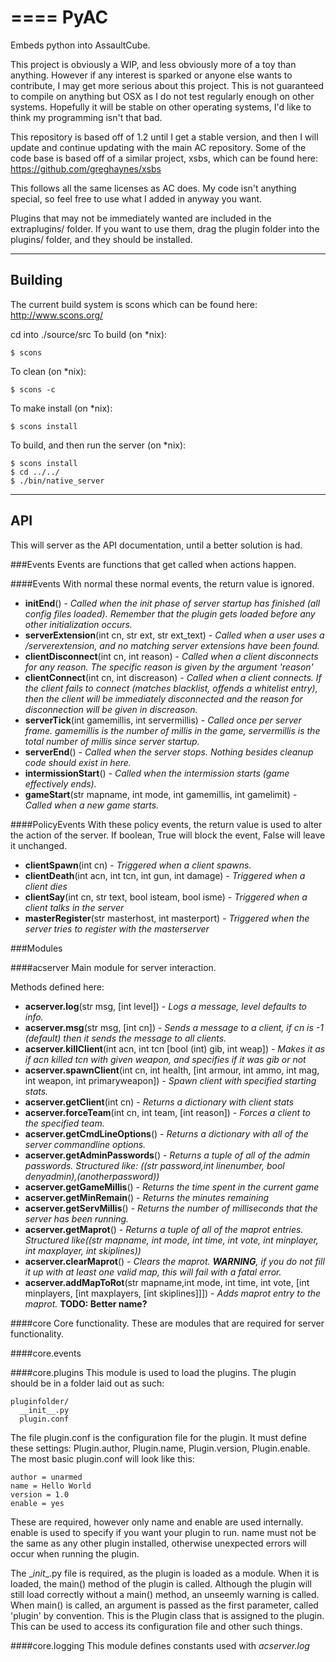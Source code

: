 ====
PyAC
====

Embeds python into AssaultCube.


  This project is obviously a WIP, and less obviously more of a toy than
anything. However if any interest is sparked or anyone else wants to
contribute, I may get more serious about this project. This is not
guaranteed to compile on anything but OSX as I do not test regularly enough on other systems. Hopefully it will be stable on other operating systems, I'd like to think my programming isn't that bad.

  This repository is based off of 1.2 until I get a stable version, and then I will update and continue updating with the main AC repository. Some of the code base is based off of a similar project, xsbs, which can be found here: https://github.com/greghaynes/xsbs

  This follows all the same licenses as AC does. My code isn't anything
special, so feel free to use what I added in anyway you want.

  Plugins that may not be immediately wanted are included in the extraplugins/ folder. If you want to use them, drag the plugin folder into the plugins/ folder, and they should be installed.

--------
Building
--------

The current build system is scons which can be found here: http://www.scons.org/

cd into ./source/src
To build (on *nix):

	$ scons

To clean (on *nix):

	$ scons -c

To make install (on *nix):

	$ scons install

To build, and then run the server (on *nix):

	$ scons install
	$ cd ../../
	$ ./bin/native_server


---
API
---

This will server as the API documentation, until a better solution is had.

###Events
Events are functions that get called when actions happen.

####Events
With normal these normal events, the return value is ignored.

* **initEnd**() - *Called when the init phase of server startup has finished (all config files loaded). Remember that the plugin gets loaded before any other initialization occurs.*
* **serverExtension**(int cn, str ext, str ext_text) - *Called when a user uses a /serverextension, and no matching server extensions have been found.*
* **clientDisconnect**(int cn, int reason) - *Called when a client disconnects for any reason. The specific reason is given by the argument 'reason'*
* **clientConnect**(int cn, int discreason) - *Called when a client connects. If the client fails to connect (matches blacklist, offends a whitelist entry), then the client will be immediately disconnected and the reason for disconnection will be given in discreason.*
* **serverTick**(int gamemillis, int servermillis) - *Called once per server frame. gamemillis is the number of millis in the game, servermillis is the total number of millis since server startup.*
* **serverEnd**() - *Called when the server stops. Nothing besides cleanup code should exist in here.*
* **intermissionStart**() - *Called when the intermission starts (game effectively ends).*
* **gameStart**(str mapname, int mode, int gamemillis, int gamelimit) - *Called when a new game starts.*

####PolicyEvents
With these policy events, the return value is used to alter the action of the server. If boolean, True will block the event, False will leave it unchanged.

* **clientSpawn**(int cn) - *Triggered when a client spawns.*
* **clientDeath**(int acn, int tcn, int gun, int damage) - *Triggered when a client dies*
* **clientSay**(int cn, str text, bool isteam, bool isme) - *Triggered when a client talks in the server*
* **masterRegister**(str masterhost, int masterport) - *Triggered when the server tries to register with the masterserver*

###Modules

####acserver
Main module for server interaction.

Methods defined here:

* **acserver.log**(str msg, [int level]) - *Logs a message, level defaults to info.*
* **acserver.msg**(str msg, [int cn]) - *Sends a message to a client, if cn is -1 (default) then it sends the message to all clients.*
* **acserver.killClient**(int acn, int tcn [bool (int) gib, int weap]) - *Makes it as if acn killed tcn with given weapon, and specifies if it was gib or not*
* **acserver.spawnClient**(int cn, int health, [int armour, int ammo, int mag, int weapon, int primaryweapon]) - *Spawn client with specified starting stats.*
* **acserver.getClient**(int cn) - *Returns a dictionary with client stats*
* **acserver.forceTeam**(int cn, int team, [int reason]) - *Forces a client to the specified team.*
* **acserver.getCmdLineOptions**() - *Returns a dictionary with all of the server commandline options.*
* **acserver.getAdminPasswords**() - *Returns a tuple of all of the admin passwords. Structured like: ((str password,int linenumber, bool denyadmin),(anotherpassword))*
* **acserver.getGameMillis**() - *Returns the time spent in the current game*
* **acserver.getMinRemain**() - *Returns the minutes remaining*
* **acserver.getServMillis**() - *Returns the number of milliseconds that the server has been running.*
* **acserver.getMaprot**() - *Returns a tuple of all of the maprot entries. Structured like((str mapname, int mode, int time, int vote, int minplayer, int maxplayer, int skiplines))*
* **acserver.clearMaprot**() - *Clears the maprot. **WARNING**, if you do not fill it up with at least one valid map, this will fail with a fatal error.*
* **acserver.addMapToRot**(str mapname,int mode, int time, int vote, [int minplayers, [int maxplayers, [int skiplines]]]) - *Adds maprot entry to the maprot.* **TODO: Better name?**

####core
Core functionality. These are modules that are required for server functionality.

####core.events

####core.plugins
This module is used to load the plugins. The plugin should be in a folder laid out as such:

    pluginfolder/
      __init__.py
      plugin.conf

The file plugin.conf is the configuration file for the plugin. It must define these settings: Plugin.author, Plugin.name, Plugin.version, Plugin.enable. The most basic plugin.conf will look like this:

	author = unarmed
	name = Hello World
	version = 1.0
	enable = yes

These are required, however only name and enable are used internally. enable is used to specify if you want your plugin to run. name must not be the same as any other plugin installed, otherwise unexpected errors will occur when running the plugin.

The \__init__.py file is required, as the plugin is loaded as a module. When it is loaded, the main() method of the plugin is called. Although the plugin will still load correctly without a main() method, an unseemly warning is called. When main() is called, an argument is passed as the first parameter, called 'plugin' by convention. This is the Plugin class that is assigned to the plugin. This can be used to access its configuration file and other such things.

####core.logging
This module defines constants used with *acserver.log*